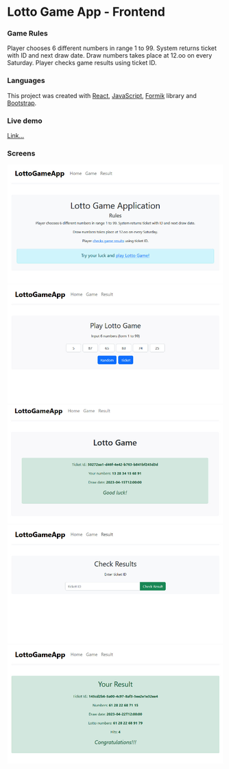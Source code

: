 # Lotto Game App - Frontend

### Game Rules
Player chooses 6 different numbers in range 1 to 99. System returns ticket with ID and next draw date.
Draw numbers takes place at 12.oo on every Saturday.
Player checks game results using ticket ID.
[]()
### Languages
This project was created with [React](https://react.dev/boo), [JavaScript](https://www.javascript.com/), [Formik](https://formik.org/) library and [Bootstrap](https://getbootstrap.com/).
### Live demo
[Link...](http://ec2-18-159-208-227.eu-central-1.compute.amazonaws.com/)
### Screens
![Alt text](public/lotto_screen.jpg "Lotto App Screen")
![Alt text](public/lotto_screen2.jpg "Lotto App Screen")
![Alt text](public/lotto_ticket.jpg "Lotto App Screen")
![Alt text](public/lotto_screen3.jpg "Lotto App Screen")
![Alt text](public/lotto_result.jpg "Lotto App Screen")